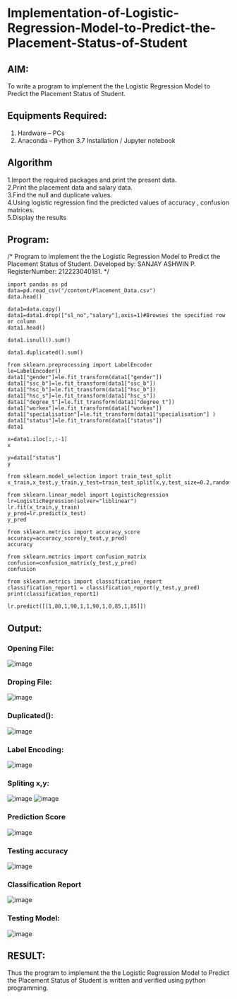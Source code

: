 # Implementation-of-Logistic-Regression-Model-to-Predict-the-Placement-Status-of-Student

## AIM:
To write a program to implement the the Logistic Regression Model to Predict the Placement Status of Student.

## Equipments Required:
1. Hardware – PCs
2. Anaconda – Python 3.7 Installation / Jupyter notebook

## Algorithm
1.Import the required packages and print the present data.   
2.Print the placement data and salary data.    
3.Find the null and duplicate values.  
4.Using logistic regression find the predicted values of accuracy , confusion matrices.    
5.Display the results
## Program:
/*
Program to implement the the Logistic Regression Model to Predict the Placement Status of Student.
Developed by: SANJAY ASHWIN P.
RegisterNumber: 212223040181. 
*/

```
import pandas as pd
data=pd.read_csv("/content/Placement_Data.csv")
data.head()

data1=data.copy()
data1=data1.drop(["sl_no","salary"],axis=1)#Browses the specified row or column
data1.head()

data1.isnull().sum()

data1.duplicated().sum()

from sklearn.preprocessing import LabelEncoder
le=LabelEncoder()
data1["gender"]=le.fit_transform(data1["gender"])
data1["ssc_b"]=le.fit_transform(data1["ssc_b"])
data1["hsc_b"]=le.fit_transform(data1["hsc_b"])
data1["hsc_s"]=le.fit_transform(data1["hsc_s"])
data1["degree_t"]=le.fit_transform(data1["degree_t"])
data1["workex"]=le.fit_transform(data1["workex"])
data1["specialisation"]=le.fit_transform(data1["specialisation"] )     
data1["status"]=le.fit_transform(data1["status"])       
data1 

x=data1.iloc[:,:-1]
x

y=data1["status"]
y

from sklearn.model_selection import train_test_split
x_train,x_test,y_train,y_test=train_test_split(x,y,test_size=0.2,random_state=0)

from sklearn.linear_model import LogisticRegression
lr=LogisticRegression(solver="liblinear")
lr.fit(x_train,y_train)
y_pred=lr.predict(x_test)
y_pred

from sklearn.metrics import accuracy_score
accuracy=accuracy_score(y_test,y_pred)
accuracy

from sklearn.metrics import confusion_matrix
confusion=confusion_matrix(y_test,y_pred)
confusion

from sklearn.metrics import classification_report
classification_report1 = classification_report(y_test,y_pred)
print(classification_report1)

lr.predict([[1,80,1,90,1,1,90,1,0,85,1,85]])
```

## Output:
### Opening File:
![image](https://github.com/sanjayashwinP/Implementation-of-Logistic-Regression-Model-to-Predict-the-Placement-Status-of-Student/assets/147473265/2ad40d29-1252-46dd-afcc-0b248b89f418)

### Droping File:
![image](https://github.com/sanjayashwinP/Implementation-of-Logistic-Regression-Model-to-Predict-the-Placement-Status-of-Student/assets/147473265/fa1f63ff-cee7-41bc-a45b-09fa16a968d0)

### Duplicated():
![image](https://github.com/sanjayashwinP/Implementation-of-Logistic-Regression-Model-to-Predict-the-Placement-Status-of-Student/assets/147473265/3151cfa1-22e1-4582-8d2d-c1348ee755b5)

### Label Encoding:
![image](https://github.com/sanjayashwinP/Implementation-of-Logistic-Regression-Model-to-Predict-the-Placement-Status-of-Student/assets/147473265/58f9d71a-ee8b-4a7b-b6ce-4f1a49837751)

### Spliting x,y:
![image](https://github.com/sanjayashwinP/Implementation-of-Logistic-Regression-Model-to-Predict-the-Placement-Status-of-Student/assets/147473265/7ada83e6-9e0a-4b07-a799-46bd8dfc2704)
![image](https://github.com/sanjayashwinP/Implementation-of-Logistic-Regression-Model-to-Predict-the-Placement-Status-of-Student/assets/147473265/986283f3-28c7-4b2d-bea6-aee10bdfedbe)

### Prediction Score
![image](https://github.com/sanjayashwinP/Implementation-of-Logistic-Regression-Model-to-Predict-the-Placement-Status-of-Student/assets/147473265/bd32fa36-1d2a-441d-8f6d-5185846f1cb9)

### Testing accuracy
![image](https://github.com/sanjayashwinP/Implementation-of-Logistic-Regression-Model-to-Predict-the-Placement-Status-of-Student/assets/147473265/904ce3b8-975a-467f-91b0-eca42bcd451d)

### Classification Report
![image](https://github.com/sanjayashwinP/Implementation-of-Logistic-Regression-Model-to-Predict-the-Placement-Status-of-Student/assets/147473265/899227a0-9539-42d0-bdf1-2edef822cbd3)

### Testing Model:
![image](https://github.com/sanjayashwinP/Implementation-of-Logistic-Regression-Model-to-Predict-the-Placement-Status-of-Student/assets/147473265/427b0181-5312-4cf5-84b7-dbbe07d07195)

## RESULT:
Thus the program to implement the the Logistic Regression Model to Predict the Placement Status of Student is written and verified using python programming.
